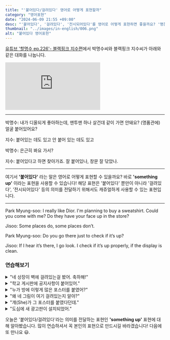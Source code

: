 ```yaml
---
title: "'붙어있다/걸려있다' 영어로 어떻게 표현할까"
category: "영어표현"
date: "2024-06-09 21:55 +09:00"
desc: "'붙어있다', '걸려있다', '전시되어있다'를 영어로 어떻게 표현하면 좋을까요? '명품관에 얼굴 붙어있어요?', '붙어있다고 하면 찾아가죠' 등을 영어로 표현하는 법을 배워봅시다. 다양한 예문을 통해서 연습하고 본인의 표현으로 만들어 보세요."
thumbnail: "../images/in-english/006.png"
alt: "붙어있다 영어표현"
---
```


[유튜브 '할명수 ep.226'- 블랙핑크 지수편](https://www.youtube.com/watch?v=n3WFdE7Bhc0&t=505s)에서 박명수씨와 블랙핑크 지수씨가 아래와 같은 대화를 나눕니다.

<iframe class="youtube" src="https://www.youtube.com/embed/n3WFdE7Bhc0?si=Z9yE7a3EqiyV3AB6&amp;start=505" title="YouTube video player" frameborder="0" allow="accelerometer; autoplay; clipboard-write; encrypted-media; gyroscope; picture-in-picture; web-share" referrerpolicy="strict-origin-when-cross-origin" allowfullscreen></iframe>

---

박명수: 내가 디올되게 좋아하는데, 맨투맨 하나 살건데 같이 가면 안돼요? (명품관에) 얼굴 붙어있어요?

지수: 붙어있는 데도 있고 안 붙어 있는 데도 있고

박명수: 은근히 봐요 가서?

지수: 붙어있다고 하면 찾아가죠. 잘 붙어있나, 창문 잘 닦았나.

---

여기서 **'붙어있다'** 라는 말은 영어로 어떻게 표현할 수 있을까요? 바로 **'something up'** 이라는 표현을 사용할 수 있습니다! 해당 표현은 '붙어있다' 뿐만이 아니라 '걸려있다', '전시되어있다' 등의 의미를 전달하기 위해서도 캐쥬얼하게 사용할 수 있는 표현입니다.

---

Park Myung-soo: I really like Dior. I'm planning to buy a sweatshirt. Could you come with me? Do they have your face up in the store?

Jisoo: Some places do, some places don’t.

Park Myung-soo: Do you go there just to check if it’s up?

Jisoo: If I hear it’s there, I go look. I check if it’s up properly, if the display is clean.

### 연습해보기

<details>
<summary>"네 상장이 벽에 걸려있는걸 봤어. 축하해!"</summary>
<span>"I saw your award up on the wall. Congratulations!"</span>
</details>

<details>
<summary>"학교 게시판에 공지사항이 붙어있어."</summary>
<span>"There's a notice up on the school bulletin board."</span>
</details>

<details>
<summary>"누가 방에 이렇게 많은 포스터를 붙였어?"</summary>
<span>"Who put up so many posters in the room?"</span>
</details>

<details>
<summary>"왜 네 그림이 여기 걸려있는지 알아?"</summary>
<span>"Do you know why your painting is up here?"</span>
</details>

<details>
<summary>"걔(She)가 그 포스터를 붙였다던데."</summary>
<span>"I heard she put that poster up."</span>
</details>

<details>
<summary>"도심에 새 광고판이 설치되었어."</summary>
<span>"A new billboard is up in the city center."</span>
</details>

오늘은 '붙어있다/걸려있다'라는 의미를 전달하는 표현인 **'something up'** 표현에 대해 알아봤습니다. 많이 연습하셔서 꼭 본인의 표현으로 만드시길 바라겠습니다! 다음에 또 만나요 😃.
